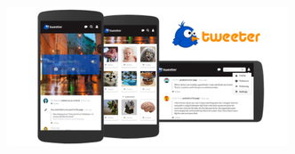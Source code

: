 ![Alt text](https://github.com/toddler4372/Angular-Tweeter/blob/master/app/images/app-tweeter.jpg "Tweeter Screenshots")